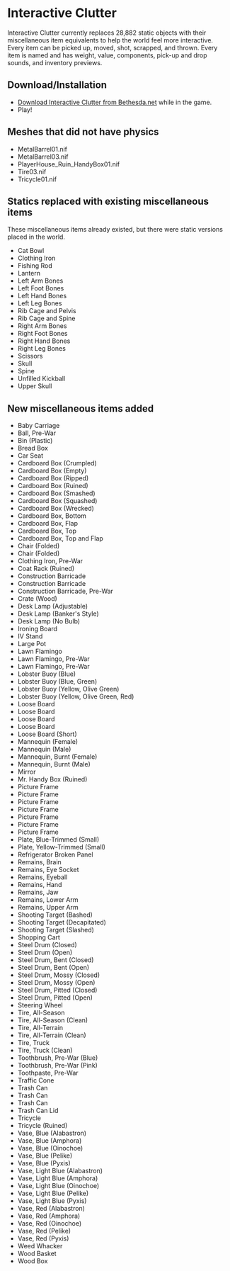 # Interactive Clutter

Interactive Clutter currently replaces 28,882 static objects with their miscellaneous item equivalents to help the world feel more interactive. Every item can be picked up, moved, shot, scrapped, and thrown. Every item is named and has weight, value, components, pick-up and drop sounds, and inventory previews.

## Download/Installation

* [Download Interactive Clutter from Bethesda.net](https://mods.bethesda.net/#en/workshop/fallout4/mod-detail/855776) while in the game.
* Play!

## Meshes that did not have physics

* MetalBarrel01.nif
* MetalBarrel03.nif
* PlayerHouse_Ruin_HandyBox01.nif
* Tire03.nif
* Tricycle01.nif

## Statics replaced with existing miscellaneous items

These miscellaneous items already existed, but there were static versions placed in the world.

* Cat Bowl
* Clothing Iron
* Fishing Rod
* Lantern
* Left Arm Bones
* Left Foot Bones
* Left Hand Bones
* Left Leg Bones
* Rib Cage and Pelvis
* Rib Cage and Spine
* Right Arm Bones
* Right Foot Bones
* Right Hand Bones
* Right Leg Bones
* Scissors
* Skull
* Spine
* Unfilled Kickball
* Upper Skull

## New miscellaneous items added

* Baby Carriage
* Ball, Pre-War
* Bin (Plastic)
* Bread Box
* Car Seat
* Cardboard Box (Crumpled)
* Cardboard Box (Empty)
* Cardboard Box (Ripped)
* Cardboard Box (Ruined)
* Cardboard Box (Smashed)
* Cardboard Box (Squashed)
* Cardboard Box (Wrecked)
* Cardboard Box, Bottom
* Cardboard Box, Flap
* Cardboard Box, Top
* Cardboard Box, Top and Flap
* Chair (Folded)
* Chair (Folded)
* Clothing Iron, Pre-War
* Coat Rack (Ruined)
* Construction Barricade
* Construction Barricade
* Construction Barricade, Pre-War
* Crate (Wood)
* Desk Lamp (Adjustable)
* Desk Lamp (Banker's Style)
* Desk Lamp (No Bulb)
* Ironing Board
* IV Stand
* Large Pot
* Lawn Flamingo
* Lawn Flamingo, Pre-War
* Lawn Flamingo, Pre-War
* Lobster Buoy (Blue)
* Lobster Buoy (Blue, Green)
* Lobster Buoy (Yellow, Olive Green)
* Lobster Buoy (Yellow, Olive Green, Red)
* Loose Board
* Loose Board
* Loose Board
* Loose Board
* Loose Board (Short)
* Mannequin (Female)
* Mannequin (Male)
* Mannequin, Burnt (Female)
* Mannequin, Burnt (Male)
* Mirror
* Mr. Handy Box (Ruined)
* Picture Frame
* Picture Frame
* Picture Frame
* Picture Frame
* Picture Frame
* Picture Frame
* Picture Frame
* Plate, Blue-Trimmed (Small)
* Plate, Yellow-Trimmed (Small)
* Refrigerator Broken Panel
* Remains, Brain
* Remains, Eye Socket
* Remains, Eyeball
* Remains, Hand
* Remains, Jaw
* Remains, Lower Arm
* Remains, Upper Arm
* Shooting Target (Bashed)
* Shooting Target (Decapitated)
* Shooting Target (Slashed)
* Shopping Cart
* Steel Drum (Closed)
* Steel Drum (Open)
* Steel Drum, Bent (Closed)
* Steel Drum, Bent (Open)
* Steel Drum, Mossy (Closed)
* Steel Drum, Mossy (Open)
* Steel Drum, Pitted (Closed)
* Steel Drum, Pitted (Open)
* Steering Wheel
* Tire, All-Season
* Tire, All-Season (Clean)
* Tire, All-Terrain
* Tire, All-Terrain (Clean)
* Tire, Truck
* Tire, Truck (Clean)
* Toothbrush, Pre-War (Blue)
* Toothbrush, Pre-War (Pink)
* Toothpaste, Pre-War
* Traffic Cone
* Trash Can
* Trash Can
* Trash Can
* Trash Can Lid
* Tricycle
* Tricycle (Ruined)
* Vase, Blue (Alabastron)
* Vase, Blue (Amphora)
* Vase, Blue (Oinochoe)
* Vase, Blue (Pelike)
* Vase, Blue (Pyxis)
* Vase, Light Blue (Alabastron)
* Vase, Light Blue (Amphora)
* Vase, Light Blue (Oinochoe)
* Vase, Light Blue (Pelike)
* Vase, Light Blue (Pyxis)
* Vase, Red (Alabastron)
* Vase, Red (Amphora)
* Vase, Red (Oinochoe)
* Vase, Red (Pelike)
* Vase, Red (Pyxis)
* Weed Whacker
* Wood Basket
* Wood Box

